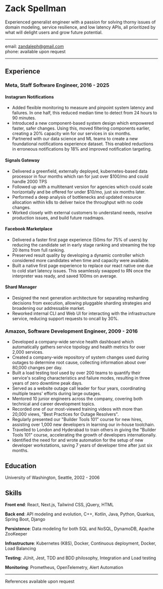 # Zack Spellman

Experienced generalist engineer with a passion for solving thorny issues of domain modeling, service resilience, and low latency APIs, all prioritized by what will delight users and grow future potential.

--------------------------
email: zandaleph@gmail.com  
phone: available upon request

--------------------------

## Experience

### Meta, Staff Software Engineer, 2016 - 2025

#### Instagram Notifications

* Added flexible monitoring to measure and pinpoint system latency and failures. In one half, this reduced median time to detect from 24 hours to 90 minutes.
* Introduced a new component-based system design which empowered faster, safer changes. Using this, moved filtering components earlier, creating a 20% capacity win for our services in six months.
* Partnered with our data science and ML teams to create a new foundational notifications experience dataset. This enabled reductions in erroneous notifications by 18% and improved notification targeting.

#### Signals Gateway

* Delivered a greenfield, externally deployed, kubernetes-based data processor in four months which ran for just over $100/mo and could handle 2000 TPS
* Followed up with a multitenant version for agencies which could scale horizontally and be offered for under $10/mo, just six months later.
* Performed a deep analysis of bottlenecks and updated resource allocation within k8s to deliver twice the throughput with no code changes.
* Worked closely with external customers to understand needs, resolve production issues, and build future roadmaps.

#### Facebook Marketplace

* Delivered a faster first page experience (50ms for 75% of users) by reducing the candidate set in early stage ranking and streaming the top 20 items from full ranking.
* Preserved result quality by developing a dynamic controller which considered more candidates when time and capacity were available.
* Built a native first page experience to replace our react native one due to cold start latency issues.  This seamlessly swapped to RN once the interpreter was ready, and saved 100ms on average.

#### Shard Manager

* Designed the next generation architecture for separating resharding decisions from execution, allowing pluggable sharding strategies and broadening our addressable market.
* Reworked internal CLI and Web UI for interacting with the infrastructure service, reducing support requests to oncall by 30%.

### Amazon, Software Development Engineer, 2009 - 2016

* Developed a company-wide service health dashboard which automatically gathers service topology and health metrics for over 2,000 services.
* Created a company-wide repository of system changes used during outages to determine root cause, collecting information about over 80,000 changes per day.
* Built a load testing tool used by over 200 teams to quantify their service's scaling characteristics and failure modes, resulting in three years of zero downtime peak days.
* Served as a website outage call leader for four years, coordinating multiple teams' efforts during large outages.
* Mentored 10 junior engineers across the company, covering both technical and career development topics.
* Recorded one of our most-viewed training videos with more than 20,000 views, "Best Practices for Outage Resolvers".
* Regularly presented our "Builder Tools 101" course for new hires, assisting over 1,000 new developers in learning our in-house toolchain.
* Travelled to London and Hyderabad to train others in giving the "Builder Tools 101" course, accelerating the growth of developers internationally.
* Identified the need for and wrote automation for the setup of new developer workstations, saving 7 years of developer time after just six months.


Education
---------
University of Washington, Seattle, 2002 - 2006  

Skills
------

**Front end**: React, Next.js, Tailwind CSS, jQuery, HTML

**Back end**: API modeling and evolution, C++, Kotlin, Java, Python, Quarkus, Spring Boot, Django

**Persistence**: Data modeling for both SQL and NoSQL, DynamoDB, Apache ZooKeeper

**Infrastructure**: Kubernetes (K8S), Docker, Continuous deployment, Docker, Load Balancing

**Testing**: JUnit, Jest, TDD and BDD philosophy, Integration and Load testing

**Monitoring**: Prometheus, OpenTelemetry, Alert Automation

------
References available upon request
